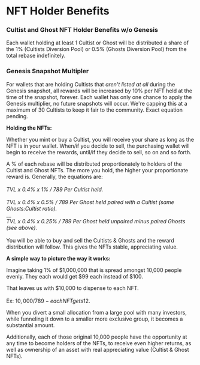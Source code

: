 # NFT Holder Benefits

### Cultist and Ghost NFT Holder Benefits w/o Genesis

Each wallet holding at least 1 Cultist or Ghost will be distributed a share of the 1% (Cultists Diversion Pool) or 0.5% (Ghosts Diversion Pool) from the total rebase indefinitely.&#x20;

### Genesis Snapshot Multipler

For wallets that are holding Cultists that _aren't listed at all_ during the Genesis snapshot, all rewards will be increased by 10% per NFT held at the time of the snapshot, forever. Each wallet has only one chance to apply the Genesis multiplier, no future snapshots will occur. We're capping this at a maximum of 30 Cultists to keep it fair to the community. Exact equation pending.

**Holding the NFTs:**

Whether you mint or buy a Cultist, you will receive your share as long as the NFT is in your wallet. When/if you decide to sell, the purchasing wallet will begin to receive the rewards, until/if they decide to sell, so on and so forth.

A % of each rebase will be distributed proportionately to holders of the Cultist and Ghost NFTs. The more you hold, the higher your proportionate reward is. Generally, the equations are:\
\
_TVL x 0.4% x 1% / 789 Per Cultist held._\
\
_TVL x 0.4% x 0.5% / 789 Per Ghost held paired with a Cultist (same Ghosts:Cultist ratio)._\
__\
_TVL x 0.4% x 0.25% / 789 Per Ghost held unpaired minus paired Ghosts (see above)._\
\
You will be able to buy and sell the Cultists & Ghosts and the reward distribution will follow. This gives the NFTs stable, appreciating value.

**A simple way to picture the way it works:**

Imagine taking 1% of $1,000,000 that is spread amongst 10,000 people evenly. They each would get $99 each instead of $100.

That leaves us with $10,000 to dispense to each NFT. \
\
Ex: $10,000 / 789 - each NFT gets 12$.

When you divert a small allocation from a large pool with many investors, while funneling it down to a smaller more exclusive group, it becomes a substantial amount.

Additionally, each of those original 10,000 people have the opportunity at any time to become holders of the NFTs, to receive even higher returns, as well as ownership of an asset with real appreciating value (Cultist & Ghost NFTs).
